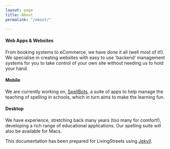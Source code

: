 ```yaml
---
layout: page
title: About
permalink: "/about/"

---
```


#### Web Apps & Websites

From booking systems to eCommerce, we have done it all (well most of it!). We specialise in creating websites with easy to use 'backend' management systems for you to take control of your own site without needing us to hold your hand.

#### Mobile

We are currently working on, [SpellBots](https://spellbots.io/), a suite of apps to help manage the teaching of spelling in schools, which in turn aims to make the learning fun.

#### Desktop

We have experience, stretching back many years (too many for comfort!), developing a rich range of educational applications. Our spelling suite will also be available for Macs.

This documentation has been prepared for LivingStreets using [Jekyll](https://jekyllrb.com).